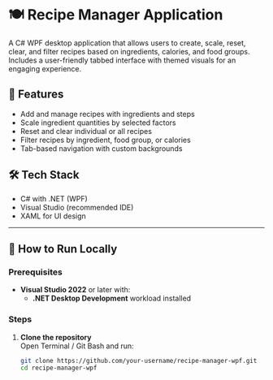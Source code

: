 # 🍽️ Recipe Manager Application

A C# WPF desktop application that allows users to create, scale, reset, clear, and filter recipes based on ingredients, calories, and food groups. Includes a user-friendly tabbed interface with themed visuals for an engaging experience.

## 📸 Features

- Add and manage recipes with ingredients and steps
- Scale ingredient quantities by selected factors
- Reset and clear individual or all recipes
- Filter recipes by ingredient, food group, or calories
- Tab-based navigation with custom backgrounds

## 🛠️ Tech Stack

- C# with .NET (WPF)
- Visual Studio (recommended IDE)
- XAML for UI design

---

## 🚀 How to Run Locally

### Prerequisites

- **Visual Studio 2022** or later with:
  - **.NET Desktop Development** workload installed

### Steps

1. **Clone the repository**  
   Open Terminal / Git Bash and run:
   ```bash
   git clone https://github.com/your-username/recipe-manager-wpf.git
   cd recipe-manager-wpf
